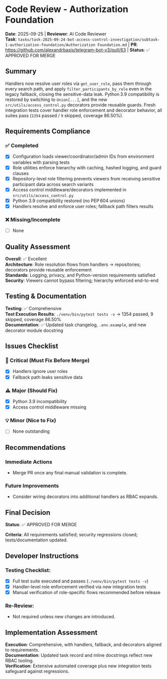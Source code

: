 # Code Review - Authorization Foundation

**Date**: 2025-09-25 | **Reviewer**: AI Code Reviewer  
**Task**: `tasks/task-2025-09-24-bot-access-control-investigation/subtask-1-authorization-foundation/Authorization Foundation.md` | **PR**: https://github.com/alexandrbasis/telegram-bot-v3/pull/63 | **Status**: ✅ APPROVED FOR MERGE

## Summary
Handlers now resolve user roles via `get_user_role`, pass them through every search path, and apply `filter_participants_by_role` even in the legacy fallback, closing the sensitive-data leak. Python 3.9 compatibility is restored by switching to `Union[...]`, and the new `src/utils/access_control.py` decorators provide reusable guards. Fresh integration tests cover handler role enforcement and decorator behavior, all suites pass (`1354` passed / `9` skipped, coverage 86.50%).

## Requirements Compliance
### ✅ Completed
- [x] Configuration loads viewer/coordinator/admin IDs from environment variables with parsing tests
- [x] Role utilities enforce hierarchy with caching, hashed logging, and guard clauses
- [x] Repository-level role filtering prevents viewers from receiving sensitive participant data across search variants
- [x] Access control middleware/decorators implemented in `src/utils/access_control.py`
- [x] Python 3.9 compatibility restored (no PEP 604 unions)
- [x] Handlers resolve and enforce user roles; fallback path filters results

### ❌ Missing/Incomplete
- [ ] None

## Quality Assessment
**Overall**: ✅ Excellent  
**Architecture**: Role resolution flows from handlers → repositories; decorators provide reusable enforcement  
**Standards**: Logging, privacy, and Python-version requirements satisfied  
**Security**: Viewers cannot bypass filtering; hierarchy enforced end-to-end

## Testing & Documentation
**Testing**: ✅ Comprehensive  
**Test Execution Results**: `./venv/bin/pytest tests -v` → 1354 passed, 9 skipped, coverage 86.50%  
**Documentation**: ✅ Updated task changelog, `.env.example`, and new decorator module docstring

## Issues Checklist

### 🚨 Critical (Must Fix Before Merge)
- [x] Handlers ignore user roles
- [x] Fallback path leaks sensitive data

### ⚠️ Major (Should Fix)
- [x] Python 3.9 incompatibility
- [x] Access control middleware missing

### 💡 Minor (Nice to Fix)
- [ ] None outstanding

## Recommendations
### Immediate Actions
- Merge PR once any final manual validation is complete.

### Future Improvements
- Consider wiring decorators into additional handlers as RBAC expands.

## Final Decision
**Status**: ✅ APPROVED FOR MERGE

**Criteria**: All requirements satisfied; security regressions closed; tests/documentation updated.

## Developer Instructions
### Testing Checklist:
- [x] Full test suite executed and passes (`./venv/bin/pytest tests -v`)
- [x] Handler-level role enforcement verified via new integration tests
- [x] Manual verification of role-specific flows recommended before release

### Re-Review:
- Not required unless new changes are introduced.

## Implementation Assessment
**Execution**: Comprehensive, with handlers, fallback, and decorators aligned to requirements.  
**Documentation**: Updated task record and inline docstrings reflect new RBAC tooling.  
**Verification**: Extensive automated coverage plus new integration tests safeguard against regressions.
